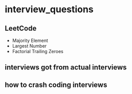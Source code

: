 # interview_questions

## LeetCode

* Majority Element
* Largest Number
* Factorial Trailing Zeroes

## interviews got from actual interviews

## how to crash coding interviews

